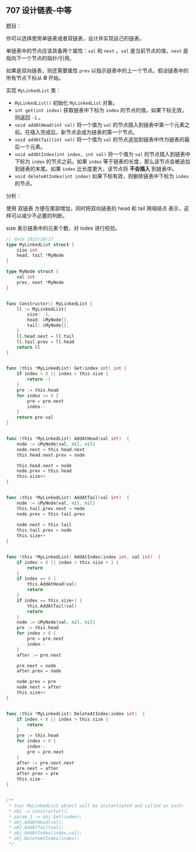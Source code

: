 ## 707 设计链表-中等

题目：

你可以选择使用单链表或者双链表，设计并实现自己的链表。

单链表中的节点应该具备两个属性：`val` 和 `next` 。`val` 是当前节点的值，`next` 是指向下一个节点的指针/引用。

如果是双向链表，则还需要属性 `prev` 以指示链表中的上一个节点。假设链表中的所有节点下标从 **0** 开始。

实现 `MyLinkedList` 类：

- `MyLinkedList()` 初始化 `MyLinkedList` 对象。
- `int get(int index)` 获取链表中下标为 `index` 的节点的值。如果下标无效，则返回 `-1` 。
- `void addAtHead(int val)` 将一个值为 `val` 的节点插入到链表中第一个元素之前。在插入完成后，新节点会成为链表的第一个节点。
- `void addAtTail(int val)` 将一个值为 `val` 的节点追加到链表中作为链表的最后一个元素。
- `void addAtIndex(int index, int val)` 将一个值为 `val` 的节点插入到链表中下标为 `index` 的节点之前。如果 `index` 等于链表的长度，那么该节点会被追加到链表的末尾。如果 `index` 比长度更大，该节点将 **不会插入** 到链表中。
- `void deleteAtIndex(int index)` 如果下标有效，则删除链表中下标为 `index` 的节点。



分析：

使用 双链表 方便在尾部增加，同时把双向链表的 head 和 tail 用哑结点 表示，这样可以减少不必要的判断。

size 表示链表中的元素个数，对 index 进行校验。

```go
// date 2023/10/17
type MyLinkedList struct {
    size int
    head, tail *MyNode
}

type MyNode struct {
    val int
    prev, next *MyNode
}


func Constructor() MyLinkedList {
    ll := MyLinkedList{
        size: -1,
        head: &MyNode{},
        tail: &MyNode{},
    }
    ll.head.next = ll.tail
    ll.tail.prev = ll.head
    return ll
}


func (this *MyLinkedList) Get(index int) int {
    if index < 0 || index > this.size {
        return -1
    }
    pre := this.head
    for index >= 0 {
        pre = pre.next
        index--
    }
    return pre.val
}


func (this *MyLinkedList) AddAtHead(val int)  {
    node := &MyNode{val, nil, nil}
    node.next = this.head.next
    this.head.next.prev = node

    this.head.next = node
    node.prev = this.head
    this.size++
}


func (this *MyLinkedList) AddAtTail(val int)  {
    node := &MyNode{val, nil, nil}
    this.tail.prev.next = node
    node.prev = this.tail.prev
    
    node.next = this.tail
    this.tail.prev = node
    this.size++
}


func (this *MyLinkedList) AddAtIndex(index int, val int)  {
    if index < 0 || index > this.size + 1 {
        return
    }
    if index == 0 {
        this.AddAtHead(val)
        return
    }
    if index == this.size+1 {
        this.AddAtTail(val)
        return
    }
    node := &MyNode{val, nil, nil}
    pre := this.head
    for index > 0 {
        pre = pre.next
        index--
    }
    after := pre.next

    pre.next = node
    after.prev = node

    node.prev = pre
    node.next = after
    this.size++
}


func (this *MyLinkedList) DeleteAtIndex(index int)  {
    if index < 0 || index > this.size {
        return
    }
    pre := this.head
    for index > 0 {
        index--
        pre = pre.next
    }
    after := pre.next.next
    pre.next = after
    after.prev = pre
    this.size--
}


/**
 * Your MyLinkedList object will be instantiated and called as such:
 * obj := Constructor();
 * param_1 := obj.Get(index);
 * obj.AddAtHead(val);
 * obj.AddAtTail(val);
 * obj.AddAtIndex(index,val);
 * obj.DeleteAtIndex(index);
 */
```

